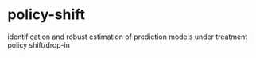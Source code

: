 # policy-shift
identification and robust estimation of prediction models under treatment policy shift/drop-in
